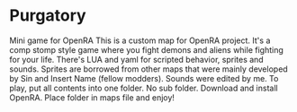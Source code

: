 # Purgatory
Mini game for OpenRA
This is a custom map for OpenRA project.
It's a comp stomp style game where you fight demons and aliens while fighting for your life.
There's LUA and yaml for scripted behavior, sprites and sounds.
Sprites are borrowed from other maps that were mainly developed by Sin and Insert Name (fellow modders).
Sounds were edited by me.
To play, put all contents into one folder. No sub folder. Download and install OpenRA. Place folder in maps file and enjoy!
